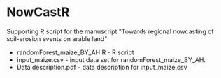 # NowCastR
Supporting R script for the manuscript "Towards regional nowcasting of soil-erosion events on arable land"

* randomForest_maize_BY_AH.R - R script
* input_maize.csv - input data set for randomForest_maize_BY_AH.
* Data description.pdf - data description for input_maize.csv
